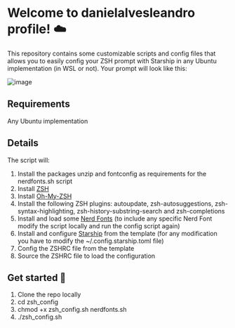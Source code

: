 # Welcome to danielalvesleandro profile! :cloud:

This repository contains some customizable scripts and config files that allows you to easily config your ZSH prompt with Starship in any Ubuntu implementation (in WSL or not). Your prompt will look like this:

![image](https://github.com/danielalvesleandro/zsh_config/assets/26511681/93ff6d58-c2bb-47c9-8196-0b3604380e33)


## Requirements
  
  Any Ubuntu implementation

  
## Details

The script will:

  1) Install the packages unzip and fontconfig as requirements for the nerdfonts.sh script
  2) Install [ZSH](https://github.com/ohmyzsh/ohmyzsh/wiki/Installing-ZSH)
  3) Install [Oh-My-ZSH](https://ohmyz.sh/)
  4) Install the following ZSH plugins: autoupdate, zsh-autosuggestions, zsh-syntax-highlighting, zsh-history-substring-search and zsh-completions
  5) Install and load some [Nerd Fonts](https://www.nerdfonts.com/) (to include any specific Nerd Font modify the script locally and run the config script again)
  6) Install and configure [Starship](https://starship.rs/) from the template (for any modification you have to modify the ~/.config.starship.toml file)
  7) Config the ZSHRC file from the template
  8) Source the ZSHRC file to load the configuration


## Get started :rocket:
  1) Clone the repo locally
  2) cd zsh_config
  3) chmod +x zsh_config.sh nerdfonts.sh
  4) ./zsh_config.sh
